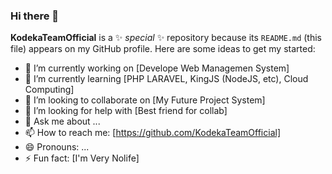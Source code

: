### Hi there 👋

**KodekaTeamOfficial** is a ✨ _special_ ✨ repository because its `README.md` (this file) appears on my GitHub profile.
Here are some ideas to get my started:

- 🔭 I’m currently working on [Develope Web Managemen System]
- 🌱 I’m currently learning [PHP LARAVEL, KingJS (NodeJS, etc), Cloud Computing]
- 👯 I’m looking to collaborate on [My Future Project System]
- 🤔 I’m looking for help with [Best friend for collab]
- 💬 Ask me about ...
- 📫 How to reach me: [https://github.com/KodekaTeamOfficial]
- 😄 Pronouns: ...
- ⚡ Fun fact: [I'm Very Nolife]

